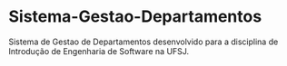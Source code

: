 # Sistema-Gestao-Departamentos
Sistema de Gestao de Departamentos desenvolvido para a disciplina de Introdução de Engenharia de Software na UFSJ.
